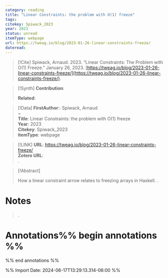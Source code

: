```yaml
---
category: reading
title: "Linear Constraints: the problem with O(1) freeze"
tags: 
citekey: Spiwack_2023
year: 2023
status: unread
itemType: webpage
url: https://tweag.io/blog/2023-01-26-linear-constraints-freeze/
dateread:
---
```


> [!Cite]
> Spiwack, Arnaud. 2023. “Linear Constraints: The Problem with O(1) Freeze.” January 26, 2023. [https://tweag.io/blog/2023-01-26-linear-constraints-freeze/](https://tweag.io/blog/2023-01-26-linear-constraints-freeze/).

>[!Synth]
>**Contribution**: 
>
>**Related**: 
>

>[!Data]
> **FirstAuthor**:: Spiwack, Arnaud  
~    
> **Title**: Linear Constraints: the problem with O(1) freeze  
> **Year**: 2023   
> **Citekey**: Spiwack_2023  
> **itemType**: webpage    

> [!LINK] 
>**URL**: https://tweag.io/blog/2023-01-26-linear-constraints-freeze/  
>**Zotero URL**:   
>.



> [!Abstract]
>
> How a linear constraint arrow relates to freezing arrays in Haskell.
>.
> 
# Notes
>.


# Annotations%% begin annotations %%


%% end annotations %%

%% Import Date: 2024-06-17T13:29:13.314-06:00 %%
